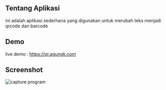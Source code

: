 ## Tentang Aplikasi 
ini adalah aplikasi sederhana yang digunakan untuk merubah teks menjadi qrcode dan barcode

## Demo
live demo : https://qr.agungk.com

## Screenshot
![capture program](https://i.ibb.co/2YnK9JR/download.png)
